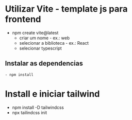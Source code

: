 # Utilizar Vite - template js para frontend
- npm create vite@latest
    - criar um nome - ex.: web
    - selecionar a biblioteca - ex.: React
    - selecionar typescript

## Instalar as dependencias
    - npm install

# Install e iniciar tailwind
- npm install -D tailwindcss
- npx tailindcss init

